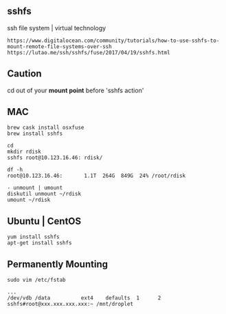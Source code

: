## sshfs
ssh file system | virtual technology

```
https://www.digitalocean.com/community/tutorials/how-to-use-sshfs-to-mount-remote-file-systems-over-ssh
https://lutao.me/ssh/sshfs/fuse/2017/04/19/sshfs.html
```

## Caution
cd out of your **mount point** before 'sshfs action'

## MAC
```
brew cask install osxfuse
brew install sshfs

cd
mkdir rdisk
sshfs root@10.123.16.46: rdisk/

df -h
root@10.123.16.46:       1.1T  264G  849G  24% /root/rdisk

- unmount | umount
diskutil unmount ~/rdisk
umount ~/rdisk
```
## Ubuntu | CentOS
```
yum install sshfs
apt-get install sshfs
```

## Permanently Mounting
```
sudo vim /etc/fstab

...
/dev/vdb /data          ext4    defaults  1      2
sshfs#root@xxx.xxx.xxx.xxx:~ /mnt/droplet
```